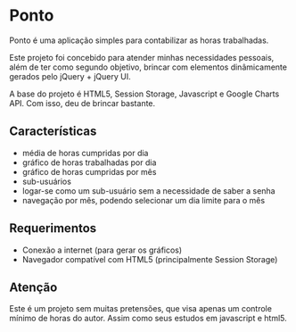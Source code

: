 Ponto
=====

Ponto é uma aplicação simples para contabilizar as horas trabalhadas.

Este projeto foi concebido para atender minhas necessidades pessoais,
além de ter como segundo objetivo, brincar com elementos dinâmicamente
gerados pelo jQuery + jQuery UI.

A base do projeto é HTML5, Session Storage, Javascript e Google Charts API.
Com isso, deu de brincar bastante.

Características
---------------

- média de horas cumpridas por dia
- gráfico de horas trabalhadas por dia
- gráfico de horas cumpridas por mês
- sub-usuários
- logar-se como um sub-usuário sem a necessidade de saber a senha
- navegação por mês, podendo selecionar um dia limite para o mês

Requerimentos
-------------

- Conexão a internet (para gerar os gráficos)
- Navegador compatível com HTML5 (principalmente Session Storage)

Atenção
-------
Este é um projeto sem muitas pretensões, que visa apenas um controle mínimo
de horas do autor. Assim como seus estudos em javascript e html5.